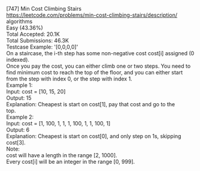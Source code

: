 [747] Min Cost Climbing Stairs
<br>https://leetcode.com/problems/min-cost-climbing-stairs/description/
<br>algorithms
<br>Easy (43.36%)
<br>Total Accepted:    20.1K
<br>Total Submissions: 46.3K
<br>Testcase Example:  '[0,0,0,0]'
<br>On a staircase, the i-th step has some non-negative cost cost[i] assigned (0
<br>indexed).
<br>Once you pay the cost, you can either climb one or two steps. You need to
<br>find minimum cost to reach the top of the floor, and you can either start
<br>from the step with index 0, or the step with index 1.
<br>Example 1:
<br>Input: cost = [10, 15, 20]
<br>Output: 15
<br>Explanation: Cheapest is start on cost[1], pay that cost and go to the
<br>top.
<br>Example 2:
<br>Input: cost = [1, 100, 1, 1, 1, 100, 1, 1, 100, 1]
<br>Output: 6
<br>Explanation: Cheapest is start on cost[0], and only step on 1s, skipping
<br>cost[3].
<br>Note:
<br>cost will have a length in the range [2, 1000].
<br>Every cost[i] will be an integer in the range [0, 999].
<br>